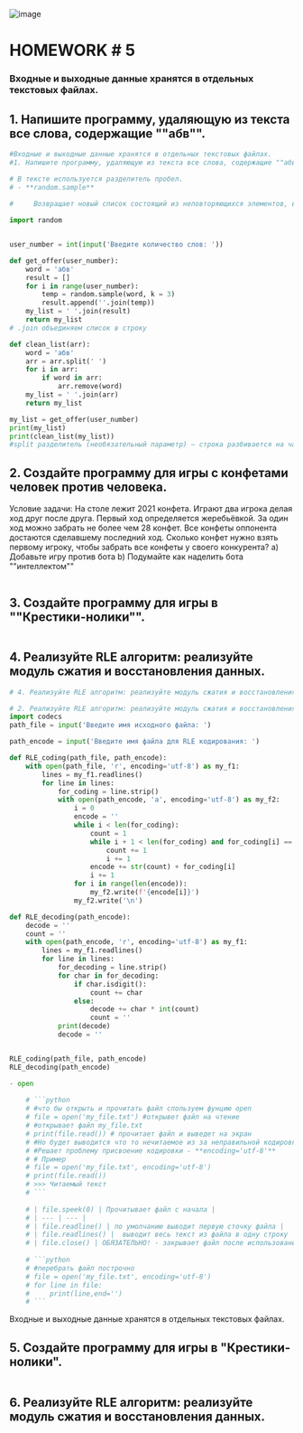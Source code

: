 
![image](https://user-images.githubusercontent.com/106627508/194627608-8c05f444-1c76-4cd3-a7a3-571ae623bf86.png)


# HOMEWORK # 5
### Входные и выходные данные хранятся в отдельных текстовых файлах.
## 1. Напишите программу, удаляющую из текста все слова, содержащие ""абв"".
```python
#Входные и выходные данные хранятся в отдельных текстовых файлах.
#1. Напишите программу, удаляющую из текста все слова, содержащие ""абв"".

# В тексте используется разделитель пробел.
# - **random.sample**
    
#     Возвращает новый список состоящий из неповторяющихся элементов, выбрано случайным образом.

import random


user_number = int(input('Введите количество слов: '))

def get_offer(user_number):
    word = 'абв'
    result = []
    for i in range(user_number):
        temp = random.sample(word, k = 3)
        result.append(''.join(temp))
    my_list = ' '.join(result)
    return my_list
# .join объединяем список в строку 

def clean_list(arr):
    word = 'абв'
    arr = arr.split(' ')
    for i in arr:
        if word in arr:
            arr.remove(word)
    my_list = ' '.join(arr)
    return my_list

my_list = get_offer(user_number)
print(my_list)
print(clean_list(my_list))
#split разделитель (необязательный параметр) – строка разбивается на части с помощью указанного символа. Если разделитель не задан, то любая пробельная строка (пробел, новая строка и т.д.) считается разделителем;
```

## 2. Создайте программу для игры с конфетами человек против человека.
Условие задачи: На столе лежит 2021 конфета. Играют два игрока делая ход друг после друга. Первый ход определяется жеребьёвкой. За один ход можно забрать не более чем 28 конфет. Все конфеты оппонента достаются сделавшему последний ход. Сколько конфет нужно взять первому игроку, чтобы забрать все конфеты у своего конкурента?
a) Добавьте игру против бота
b) Подумайте как наделить бота ""интеллектом""

```python

```
## 3. Создайте программу для игры в ""Крестики-нолики"".

```python

```

## 4. Реализуйте RLE алгоритм: реализуйте модуль сжатия и восстановления данных.

```python
# 4. Реализуйте RLE алгоритм: реализуйте модуль сжатия и восстановления данных.

# 2. Реализуйте RLE алгоритм: реализуйте модуль сжатия и восстановления 
import codecs
path_file = input('Введите имя исходного файла: ')

path_encode = input('Введите имя файла для RLE кодирования: ')

def RLE_coding(path_file, path_encode):
    with open(path_file, 'r', encoding='utf-8') as my_f1:
        lines = my_f1.readlines()
        for line in lines:
            for_coding = line.strip()
            with open(path_encode, 'a', encoding='utf-8') as my_f2:
                i = 0
                encode = ''
                while i < len(for_coding):
                    count = 1
                    while i + 1 < len(for_coding) and for_coding[i] == for_coding[i + 1]:
                        count += 1
                        i += 1
                    encode += str(count) + for_coding[i]
                    i += 1
                for i in range(len(encode)):
                    my_f2.write(f'{encode[i]}')
                my_f2.write('\n')

def RLE_decoding(path_encode):
    decode = ''
    count = ''
    with open(path_encode, 'r', encoding='utf-8') as my_f1:
        lines = my_f1.readlines()
        for line in lines:
            for_decoding = line.strip()
            for char in for_decoding:
                if char.isdigit():
                    count += char
                else:
                    decode += char * int(count)
                    count = ''
            print(decode)
            decode = ''


RLE_coding(path_file, path_encode)
RLE_decoding(path_encode)

- open
    
    # ```python
    # #что бы открыть и прочитать файл спользуем фунцию open 
    # file = open('my_file.txt') #открывет файл на чтение
    # #открывает файл my_file.txt
    # print(file.read()) # прочитает файл и выведет на экран 
    # #Но будет выводится что то нечитаемое из за неправильной кодировки, 
    # #Решает проблему присвоение кодировки - **encoding='utf-8'**
    # # Пример 
    # file = open('my_file.txt', encoding='utf-8')
    # print(file.read())
    # >>> Читаемый текст
    # ```
    
    # | file.speek(0) | Прочитывает файл с начала |
    # | --- | --- |
    # | file.readline() | по умолчанию выводит первую сточку файла |
    # | file.readlines() |  выводит весь текст из файла в одну строку |
    # | file.close() | ОБЯЗАТЕЛЬНО! - закрывает файл после использования! |
    
    # ```python
    # #перебрать файл построчно 
    # file = open('my_file.txt', encoding='utf-8')
    # for line in file:
    #     print(line,end='')
    # ```
```

Входные и выходные данные хранятся в отдельных текстовых файлах.

## 5. Создайте программу для игры в "Крестики-нолики".

```python

```
## 6. Реализуйте RLE алгоритм: реализуйте модуль сжатия и восстановления данных.

```python

```
